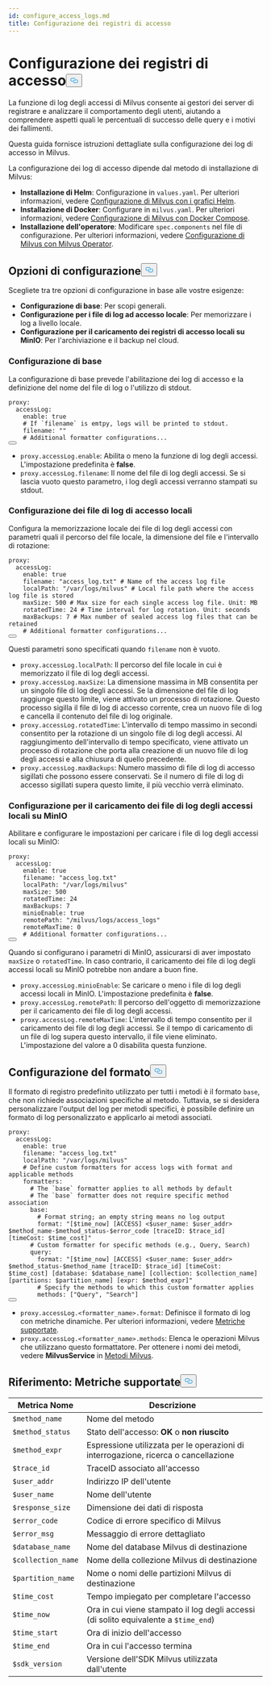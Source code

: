 ```yaml
---
id: configure_access_logs.md
title: Configurazione dei registri di accesso
---
```

<h1 id="Configure-Access-Logs" class="common-anchor-header">Configurazione dei registri di accesso<button data-href="#Configure-Access-Logs" class="anchor-icon" translate="no">
      <svg translate="no"
        aria-hidden="true"
        focusable="false"
        height="20"
        version="1.1"
        viewBox="0 0 16 16"
        width="16"
      >
        <path
          fill="#0092E4"
          fill-rule="evenodd"
          d="M4 9h1v1H4c-1.5 0-3-1.69-3-3.5S2.55 3 4 3h4c1.45 0 3 1.69 3 3.5 0 1.41-.91 2.72-2 3.25V8.59c.58-.45 1-1.27 1-2.09C10 5.22 8.98 4 8 4H4c-.98 0-2 1.22-2 2.5S3 9 4 9zm9-3h-1v1h1c1 0 2 1.22 2 2.5S13.98 12 13 12H9c-.98 0-2-1.22-2-2.5 0-.83.42-1.64 1-2.09V6.25c-1.09.53-2 1.84-2 3.25C6 11.31 7.55 13 9 13h4c1.45 0 3-1.69 3-3.5S14.5 6 13 6z"
        ></path>
      </svg>
    </button></h1><p>La funzione di log degli accessi di Milvus consente ai gestori dei server di registrare e analizzare il comportamento degli utenti, aiutando a comprendere aspetti quali le percentuali di successo delle query e i motivi dei fallimenti.</p>
<p>Questa guida fornisce istruzioni dettagliate sulla configurazione dei log di accesso in Milvus.</p>
<p>La configurazione dei log di accesso dipende dal metodo di installazione di Milvus:</p>
<ul>
<li><strong>Installazione di Helm</strong>: Configurazione in <code translate="no">values.yaml</code>. Per ulteriori informazioni, vedere <a href="/docs/it/configure-helm.md">Configurazione di Milvus con i grafici Helm</a>.</li>
<li><strong>Installazione di Docker</strong>: Configurare in <code translate="no">milvus.yaml</code>. Per ulteriori informazioni, vedere <a href="/docs/it/configure-docker.md">Configurazione di Milvus con Docker Compose</a>.</li>
<li><strong>Installazione dell'operatore</strong>: Modificare <code translate="no">spec.components</code> nel file di configurazione. Per ulteriori informazioni, vedere <a href="/docs/it/configure_operator.md">Configurazione di Milvus con Milvus Operator</a>.</li>
</ul>
<h2 id="Configuration-options" class="common-anchor-header">Opzioni di configurazione<button data-href="#Configuration-options" class="anchor-icon" translate="no">
      <svg translate="no"
        aria-hidden="true"
        focusable="false"
        height="20"
        version="1.1"
        viewBox="0 0 16 16"
        width="16"
      >
        <path
          fill="#0092E4"
          fill-rule="evenodd"
          d="M4 9h1v1H4c-1.5 0-3-1.69-3-3.5S2.55 3 4 3h4c1.45 0 3 1.69 3 3.5 0 1.41-.91 2.72-2 3.25V8.59c.58-.45 1-1.27 1-2.09C10 5.22 8.98 4 8 4H4c-.98 0-2 1.22-2 2.5S3 9 4 9zm9-3h-1v1h1c1 0 2 1.22 2 2.5S13.98 12 13 12H9c-.98 0-2-1.22-2-2.5 0-.83.42-1.64 1-2.09V6.25c-1.09.53-2 1.84-2 3.25C6 11.31 7.55 13 9 13h4c1.45 0 3-1.69 3-3.5S14.5 6 13 6z"
        ></path>
      </svg>
    </button></h2><p>Scegliete tra tre opzioni di configurazione in base alle vostre esigenze:</p>
<ul>
<li><strong>Configurazione di base</strong>: Per scopi generali.</li>
<li><strong>Configurazione per i file di log ad accesso locale</strong>: Per memorizzare i log a livello locale.</li>
<li><strong>Configurazione per il caricamento dei registri di accesso locali su MinIO</strong>: Per l'archiviazione e il backup nel cloud.</li>
</ul>
<h3 id="Base-config" class="common-anchor-header">Configurazione di base</h3><p>La configurazione di base prevede l'abilitazione dei log di accesso e la definizione del nome del file di log o l'utilizzo di stdout.</p>
<pre><code translate="no" class="language-yaml">proxy:
  accessLog:
    <span class="hljs-built_in">enable</span>: <span class="hljs-literal">true</span>
    <span class="hljs-comment"># If `filename` is emtpy, logs will be printed to stdout.</span>
    filename: <span class="hljs-string">&quot;&quot;</span>
    <span class="hljs-comment"># Additional formatter configurations...</span>
<button class="copy-code-btn"></button></code></pre>
<ul>
<li><code translate="no">proxy.accessLog.enable</code>: Abilita o meno la funzione di log degli accessi. L'impostazione predefinita è <strong>false</strong>.</li>
<li><code translate="no">proxy.accessLog.filename</code>: Il nome del file di log degli accessi. Se si lascia vuoto questo parametro, i log degli accessi verranno stampati su stdout.</li>
</ul>
<h3 id="Config-for-local-access-log-files" class="common-anchor-header">Configurazione dei file di log di accesso locali</h3><p>Configura la memorizzazione locale dei file di log degli accessi con parametri quali il percorso del file locale, la dimensione del file e l'intervallo di rotazione:</p>
<pre><code translate="no" class="language-yaml">proxy:
  accessLog:
    enable: true
    filename: <span class="hljs-string">&quot;access_log.txt&quot;</span> <span class="hljs-comment"># Name of the access log file</span>
    localPath: <span class="hljs-string">&quot;/var/logs/milvus&quot;</span> <span class="hljs-comment"># Local file path where the access log file is stored</span>
    maxSize: <span class="hljs-number">500</span> <span class="hljs-comment"># Max size for each single access log file. Unit: MB</span>
    rotatedTime: <span class="hljs-number">24</span> <span class="hljs-comment"># Time interval for log rotation. Unit: seconds</span>
    maxBackups: <span class="hljs-number">7</span> <span class="hljs-comment"># Max number of sealed access log files that can be retained</span>
    <span class="hljs-comment"># Additional formatter configurations...</span>
<button class="copy-code-btn"></button></code></pre>
<p>Questi parametri sono specificati quando <code translate="no">filename</code> non è vuoto.</p>
<ul>
<li><code translate="no">proxy.accessLog.localPath</code>: Il percorso del file locale in cui è memorizzato il file di log degli accessi.</li>
<li><code translate="no">proxy.accessLog.maxSize</code>: La dimensione massima in MB consentita per un singolo file di log degli accessi. Se la dimensione del file di log raggiunge questo limite, viene attivato un processo di rotazione. Questo processo sigilla il file di log di accesso corrente, crea un nuovo file di log e cancella il contenuto del file di log originale.</li>
<li><code translate="no">proxy.accessLog.rotatedTime</code>: L'intervallo di tempo massimo in secondi consentito per la rotazione di un singolo file di log degli accessi. Al raggiungimento dell'intervallo di tempo specificato, viene attivato un processo di rotazione che porta alla creazione di un nuovo file di log degli accessi e alla chiusura di quello precedente.</li>
<li><code translate="no">proxy.accessLog.maxBackups</code>: Numero massimo di file di log di accesso sigillati che possono essere conservati. Se il numero di file di log di accesso sigillati supera questo limite, il più vecchio verrà eliminato.</li>
</ul>
<h3 id="Config-for-uploading-local-access-log-files-to-MinIO" class="common-anchor-header">Configurazione per il caricamento dei file di log degli accessi locali su MinIO</h3><p>Abilitare e configurare le impostazioni per caricare i file di log degli accessi locali su MinIO:</p>
<pre><code translate="no" class="language-yaml">proxy:
  accessLog:
    <span class="hljs-built_in">enable</span>: <span class="hljs-literal">true</span>
    filename: <span class="hljs-string">&quot;access_log.txt&quot;</span>
    localPath: <span class="hljs-string">&quot;/var/logs/milvus&quot;</span>
    maxSize: 500
    rotatedTime: 24 
    maxBackups: 7
    minioEnable: <span class="hljs-literal">true</span>
    remotePath: <span class="hljs-string">&quot;/milvus/logs/access_logs&quot;</span>
    remoteMaxTime: 0
    <span class="hljs-comment"># Additional formatter configurations...</span>
<button class="copy-code-btn"></button></code></pre>
<p>Quando si configurano i parametri di MinIO, assicurarsi di aver impostato <code translate="no">maxSize</code> o <code translate="no">rotatedTime</code>. In caso contrario, il caricamento dei file di log degli accessi locali su MinIO potrebbe non andare a buon fine.</p>
<ul>
<li><code translate="no">proxy.accessLog.minioEnable</code>: Se caricare o meno i file di log degli accessi locali in MinIO. L'impostazione predefinita è <strong>false</strong>.</li>
<li><code translate="no">proxy.accessLog.remotePath</code>: Il percorso dell'oggetto di memorizzazione per il caricamento dei file di log degli accessi.</li>
<li><code translate="no">proxy.accessLog.remoteMaxTime</code>: L'intervallo di tempo consentito per il caricamento dei file di log degli accessi. Se il tempo di caricamento di un file di log supera questo intervallo, il file viene eliminato. L'impostazione del valore a 0 disabilita questa funzione.</li>
</ul>
<h2 id="Formatter-config" class="common-anchor-header">Configurazione del formato<button data-href="#Formatter-config" class="anchor-icon" translate="no">
      <svg translate="no"
        aria-hidden="true"
        focusable="false"
        height="20"
        version="1.1"
        viewBox="0 0 16 16"
        width="16"
      >
        <path
          fill="#0092E4"
          fill-rule="evenodd"
          d="M4 9h1v1H4c-1.5 0-3-1.69-3-3.5S2.55 3 4 3h4c1.45 0 3 1.69 3 3.5 0 1.41-.91 2.72-2 3.25V8.59c.58-.45 1-1.27 1-2.09C10 5.22 8.98 4 8 4H4c-.98 0-2 1.22-2 2.5S3 9 4 9zm9-3h-1v1h1c1 0 2 1.22 2 2.5S13.98 12 13 12H9c-.98 0-2-1.22-2-2.5 0-.83.42-1.64 1-2.09V6.25c-1.09.53-2 1.84-2 3.25C6 11.31 7.55 13 9 13h4c1.45 0 3-1.69 3-3.5S14.5 6 13 6z"
        ></path>
      </svg>
    </button></h2><p>Il formato di registro predefinito utilizzato per tutti i metodi è il formato <code translate="no">base</code>, che non richiede associazioni specifiche al metodo. Tuttavia, se si desidera personalizzare l'output del log per metodi specifici, è possibile definire un formato di log personalizzato e applicarlo ai metodi associati.</p>
<pre><code translate="no" class="language-yaml">proxy:
  accessLog:
    <span class="hljs-built_in">enable</span>: <span class="hljs-literal">true</span>
    filename: <span class="hljs-string">&quot;access_log.txt&quot;</span>
    localPath: <span class="hljs-string">&quot;/var/logs/milvus&quot;</span>
    <span class="hljs-comment"># Define custom formatters for access logs with format and applicable methods</span>
    formatters:
      <span class="hljs-comment"># The `base` formatter applies to all methods by default</span>
      <span class="hljs-comment"># The `base` formatter does not require specific method association</span>
      base: 
        <span class="hljs-comment"># Format string; an empty string means no log output</span>
        format: <span class="hljs-string">&quot;[<span class="hljs-variable">$time_now</span>] [ACCESS] &lt;<span class="hljs-variable">$user_name</span>: <span class="hljs-variable">$user_addr</span>&gt; <span class="hljs-variable">$method_name</span>-<span class="hljs-variable">$method_status</span>-<span class="hljs-variable">$error_code</span> [traceID: <span class="hljs-variable">$trace_id</span>] [timeCost: <span class="hljs-variable">$time_cost</span>]&quot;</span>
      <span class="hljs-comment"># Custom formatter for specific methods (e.g., Query, Search)</span>
      query: 
        format: <span class="hljs-string">&quot;[<span class="hljs-variable">$time_now</span>] [ACCESS] &lt;<span class="hljs-variable">$user_name</span>: <span class="hljs-variable">$user_addr</span>&gt; <span class="hljs-variable">$method_status</span>-<span class="hljs-variable">$method_name</span> [traceID: <span class="hljs-variable">$trace_id</span>] [timeCost: <span class="hljs-variable">$time_cost</span>] [database: <span class="hljs-variable">$database_name</span>] [collection: <span class="hljs-variable">$collection_name</span>] [partitions: <span class="hljs-variable">$partition_name</span>] [expr: <span class="hljs-variable">$method_expr</span>]&quot;</span>
        <span class="hljs-comment"># Specify the methods to which this custom formatter applies</span>
        methods: [<span class="hljs-string">&quot;Query&quot;</span>, <span class="hljs-string">&quot;Search&quot;</span>]
<button class="copy-code-btn"></button></code></pre>
<ul>
<li><code translate="no">proxy.accessLog.&lt;formatter_name&gt;.format</code>: Definisce il formato di log con metriche dinamiche. Per ulteriori informazioni, vedere <a href="#reference-supported-metrics">Metriche supportate</a>.</li>
<li><code translate="no">proxy.accessLog.&lt;formatter_name&gt;.methods</code>: Elenca le operazioni Milvus che utilizzano questo formattatore. Per ottenere i nomi dei metodi, vedere <strong>MilvusService</strong> in <a href="https://github.com/milvus-io/milvus-proto/blob/master/proto/milvus.proto">Metodi Milvus</a>.</li>
</ul>
<h2 id="Reference-Supported-metrics" class="common-anchor-header">Riferimento: Metriche supportate<button data-href="#Reference-Supported-metrics" class="anchor-icon" translate="no">
      <svg translate="no"
        aria-hidden="true"
        focusable="false"
        height="20"
        version="1.1"
        viewBox="0 0 16 16"
        width="16"
      >
        <path
          fill="#0092E4"
          fill-rule="evenodd"
          d="M4 9h1v1H4c-1.5 0-3-1.69-3-3.5S2.55 3 4 3h4c1.45 0 3 1.69 3 3.5 0 1.41-.91 2.72-2 3.25V8.59c.58-.45 1-1.27 1-2.09C10 5.22 8.98 4 8 4H4c-.98 0-2 1.22-2 2.5S3 9 4 9zm9-3h-1v1h1c1 0 2 1.22 2 2.5S13.98 12 13 12H9c-.98 0-2-1.22-2-2.5 0-.83.42-1.64 1-2.09V6.25c-1.09.53-2 1.84-2 3.25C6 11.31 7.55 13 9 13h4c1.45 0 3-1.69 3-3.5S14.5 6 13 6z"
        ></path>
      </svg>
    </button></h2><table>
<thead>
<tr><th>Metrica Nome</th><th>Descrizione</th></tr>
</thead>
<tbody>
<tr><td><code translate="no">$method_name</code></td><td>Nome del metodo</td></tr>
<tr><td><code translate="no">$method_status</code></td><td>Stato dell'accesso: <strong>OK</strong> o <strong>non riuscito</strong></td></tr>
<tr><td><code translate="no">$method_expr</code></td><td>Espressione utilizzata per le operazioni di interrogazione, ricerca o cancellazione</td></tr>
<tr><td><code translate="no">$trace_id</code></td><td>TraceID associato all'accesso</td></tr>
<tr><td><code translate="no">$user_addr</code></td><td>Indirizzo IP dell'utente</td></tr>
<tr><td><code translate="no">$user_name</code></td><td>Nome dell'utente</td></tr>
<tr><td><code translate="no">$response_size</code></td><td>Dimensione dei dati di risposta</td></tr>
<tr><td><code translate="no">$error_code</code></td><td>Codice di errore specifico di Milvus</td></tr>
<tr><td><code translate="no">$error_msg</code></td><td>Messaggio di errore dettagliato</td></tr>
<tr><td><code translate="no">$database_name</code></td><td>Nome del database Milvus di destinazione</td></tr>
<tr><td><code translate="no">$collection_name</code></td><td>Nome della collezione Milvus di destinazione</td></tr>
<tr><td><code translate="no">$partition_name</code></td><td>Nome o nomi delle partizioni Milvus di destinazione</td></tr>
<tr><td><code translate="no">$time_cost</code></td><td>Tempo impiegato per completare l'accesso</td></tr>
<tr><td><code translate="no">$time_now</code></td><td>Ora in cui viene stampato il log degli accessi (di solito equivalente a <code translate="no">$time_end</code>)</td></tr>
<tr><td><code translate="no">$time_start</code></td><td>Ora di inizio dell'accesso</td></tr>
<tr><td><code translate="no">$time_end</code></td><td>Ora in cui l'accesso termina</td></tr>
<tr><td><code translate="no">$sdk_version</code></td><td>Versione dell'SDK Milvus utilizzata dall'utente</td></tr>
</tbody>
</table>
